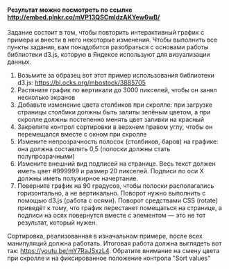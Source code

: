 
#### Результат можно посмотреть по ссылке  http://embed.plnkr.co/mVP13QSCmIdzAKYew6wB/
Задание состоит в том, чтобы повторить интерактивный график с примера и внести в него некоторые изменения. Чтобы выполнить все пункты задания, вам понадобится разобраться с основами работы библиотеки d3.js, которую в Яндексе используют для визуализации данных.

1) Возьмите за образец вот этот пример использования библиотеки d3.js: https://bl.ocks.org/mbostock/3885705
2) Растяните график по вертикали до 3000 пикселей, чтобы он занял несколько экранов
3) Добавьте изменение цвета столбиков при скролле: при загрузке страницы столбики должны быть залиты зелёным цветом, а при скролле должны постепенно менять цвет заливки на красный
4) Закрепите контрол сортировки в верхнем правом углу, чтобы он перемещался вместе с окном при скролле
5) Измените непрозрачность полосок (столбиков, баров) на графике: она должна составлять 0,5 (полоски должны стать полупрозрачными)
6) Измените внешний вид подписей на странице. Весь текст должен иметь цвет #999999 и размер 20 пикселей. Подписи по оси Х должны иметь полужирное начертание.
7) Поверните график на 90 градусов, чтобы полоски располагались горизонтально, а не вертикально. Поворот нужно выполнить с помощью d3.js (работа с осями). Поворот средствами CSS (rotate) приведёт к тому, что график перестанет помещаться на странице, а подписи на осях повернутся вместе с элементом — это не тот результат, который нужен.

Сортировка, реализованная в изначальном примере, после всех манипуляций должна работать. Итоговая работа должна выглядеть вот так: https://youtu.be/mY7RaJSxzL4. Обратите внимание на смену цвета при скролле и на фиксированное положение контрола "Sort values"



